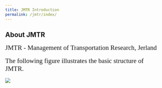 ```yaml
---
title: JMTR Introduction
permalink: /jmtr/index/
---
```



<style>
.intro{
font-family:times;
font-size:21px;
}
</style>

## About JMTR
<div class="intro">
JMTR - Management of Transportation Research, Jerland 
</div>
<br>
<div class="intro">
The following figure illustrates the basic structure of JMTR.
</div>
<br>
<img src="/Jerland/jmtr/JMTR.jpg">
